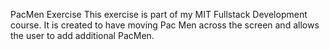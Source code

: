 PacMen Exercise
This exercise is part of my MIT Fullstack Development course. It is created to have moving Pac Men across the screen and allows the user to add additional PacMen.
